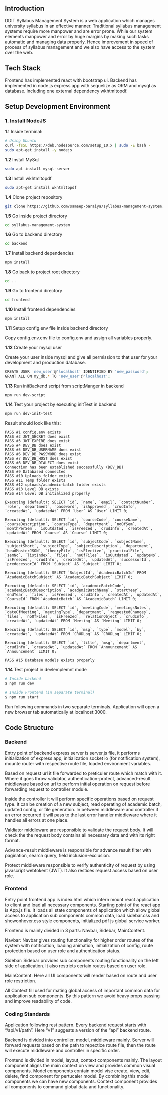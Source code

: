 ## Introduction

DDIT Syllabus Management System is a web application which manages university syllabus in an effective manner. Traditional syllabus management systems require more manpower and are error prone. While our system elements manpower and error by huge margins by making such tasks automatic and managing data properly. Hence improvement in speed of process of syllabus management and we also have access to the system over the web.

## Tech Stack

Frontend has implemented react with bootstrap ui. Backend has implemented in node js express app with sequelize as ORM and mysql as database. Including one external dependency wkhtmltopdf.

## Setup Development Environment

### 1. Install NodeJS

**1**.1 Inside terminal:

```bash
# Using Ubuntu
curl -fsSL https://deb.nodesource.com/setup_10.x | sudo -E bash -
sudo apt-get install -y nodejs
```

**1.2** Install MySql

```bash
sudo apt install mysql-server
```

**1.3** Install wkhtmltopdf

```bash
sudo apt-get install wkhtmltopdf
```

**1.4** Clone project repository

```bash
git clone https://github.com/sameep-baraiya/syllabus-management-system.git
```

**1.5** Go inside project directory

```bash
cd syllabus-management-system
```

**1.6** Go to backend directory

```bash
cd backend
```

**1.7** Install backend dependencies

```bash
npm install
```

**1.8** Go back to project root directory

```bash
cd ..
```

**1.9** Go to frontend directory

```bash
cd frontend
```

**1.10** Install frontend dependencies

```bash
npm install
```

**1.11** Setup config.env file inside backend directory

Copy config.env.env file to config.env and assign all variables properly.

**1.12** Create your mysql user

Create your user inside mysql and give all permission to that user for your development
and production database.

```bash
CREATE USER 'new_user'@'localhost' IDENTIFIED BY 'new_password';
GRANT ALL ON my_db.* TO 'new_user'@'localhost';
```

**1.13** Run initBackend script from scriptManger in backend

```bash
npm run dev-script
```

**1.14** Test your project by executing initTest in backend

```bash
npm run dev-init-test
```

Result should look like this:

```
PASS #1 config.env exists
PASS #2 JWT_SECRET does exist
PASS #3 JWT_EXPIRE does exist
PASS #4 DEV_DB does exist
PASS #5 DEV_DB_USERNAME does exist
PASS #6 DEV_DB_PASSWORD does exist
PASS #7 DEV_DB_HOST does exist
PASS #8 DEV_DB_DIALECT does exist
Connection has been established successfully (DEV_DB)
PASS #9 Databased connected
PASS #10 Uploads folder exists
PASS #11 Temp folder exists
PASS #12 uploads/academic-batch folder exists
PASS #13 Level DB exists
PASS #14 Level DB initialized properly

Executing (default): SELECT `id`, `name`, `email`, `contactNumber`, `role`, `department`, `password`, `isApproved`, `crudInfo`, `createdAt`, `updatedAt` FROM `User` AS `User` LIMIT 0;

Executing (default): SELECT `id`, `courseCode`, `courseName`, `courseDescription`, `courseType`, `department`, `noOfSem`, `monthPerSem`, `isOutdated`, `isFreezed`, `crudInfo`, `createdAt`, `updatedAt` FROM `Course` AS `Course` LIMIT 0;

Executing (default): SELECT `id`, `subjectCode`, `subjectName`, `subjectShort`, `subjectType`, `subjectDescription`, `department`, `headMasterJSON`, `theoryFile`, `isElective`, `practicalFile`, `semNo`, `listIndex`, `files`, `noOfFiles`, `isOutdated`, `updateNo`, `isFreezed`, `crudInfo`, `createdAt`, `updatedAt`, `successorId`, `predecessorId` FROM `Subject` AS `Subject` LIMIT 0;

Executing (default): SELECT `SubjectId`, `AcademicBatchId` FROM `AcademicBatchSubject` AS `AcademicBatchSubject` LIMIT 0;

Executing (default): SELECT `id`, `academicBatchCode`, `academicBatchDescription`, `academicBatchName`, `startYear`, `endYear`, `files`, `isFreezed`, `crudInfo`, `createdAt`, `updatedAt`, `CourseId` FROM `AcademicBatch` AS `AcademicBatch` LIMIT 0;

Executing (default): SELECT `id`, `meetingCode`, `meetingsNotes`, `dateOfMeeting`, `meetingType`, `department`, `requestedChanges`, `files`, `noOfFiles`, `isFreezed`, `relationObject`, `crudInfo`, `createdAt`, `updatedAt` FROM `Meeting` AS `Meeting` LIMIT 0;

Executing (default): SELECT `id`, `msg`, `type`, `model`, `by`, `createdAt`, `updatedAt` FROM `CRUDLog` AS `CRUDLog` LIMIT 0;

Executing (default): SELECT `id`, `title`, `msg`, `department`, `crudInfo`, `createdAt`, `updatedAt` FROM `Announcement` AS `Announcement` LIMIT 0;

PASS #15 Database models exists properly

```

**1.14** Test project in devlemplemnt mode

```bash
# Inside backend
$ npm run dev

# Inside Frontend (in separate terminal)
$ npm run start
```

Run following commands in two separate terminals. Application will open a new browser
tab automatically at localhost:3000.

## Code Structure

### Backend

Entry point of backend express server is server.js file, it performs initialization of express app, initialization socket io (for notification system), mounte router with respective route file, loaded environment variables.

Based on request url it file forwarded to preticuler route which match with it. Where it goes throw validator, authentication-protect, advanced-result middleware based on url to perform initial operation on request before forwarding request to controller module.

Inside the controller it will perform specific operations based on request type. It can be creation of a new subject, read operating of academic batch, updated config, or file generation. In between middleware and controller if an error occurred it will pass to the last error handler middleware where it handles all errors at one place.

Valdiator middleware are responsible to validate the request body. It will check the the request body contains all necessary data and with its right format.

Advance-result middleware is responsible for advance result filter with pagination, search query, field inclusion-exclusion.

Protect middleware responsible to verify authenticity of request by using javascript webtokent (JWT). It also restices request access based on user role.

### Frontend

Entry point frontend app is index.html which intern mount react application to client and load all necessary components. Starting point of the react app is App.js file. It loads all state components of application which allow global access to application sub components common data, load sidebar.css and showonhover.css style components, initialized pdf js global service worker.

Frontend is mainly divided in 3 parts: Navbar, Sidebar, MainContent.

Navbar: Navbar gives routing functionality for higher order routes of the system with notification, loading animation, initialization of config, route protection based on user role and authentication status.

Sidebar: Sidebar provides sub components routing functionality on the left side of application. It also restricts certain routes based on user role.

MainContent: Here all UI components will render based on route and user role restriction.

All Context fill used for mating global access of important common data for application
sub components. By this pattern we avoid heavy props passing and improve readability of
code.

### Coding Standards

Application following rest pattern. Every backend request starts with “/api/v1/path”. Here “v1” suggests a version of the “api” backend route.

Backend is divided into controller, model, middleware mainly. Server will forward requests based on the path to repectice route file, then the route will execute middleware and controller in specific order.

Frontend is divided in model, layout, context components mainly. The layout component aligns the main context on view and provides common visual components. Model components contain model vise create, view, edit, delete, find component for pertucaler model. By combining this model components we can have new components. Context component provides all components to command global data and functionality.
